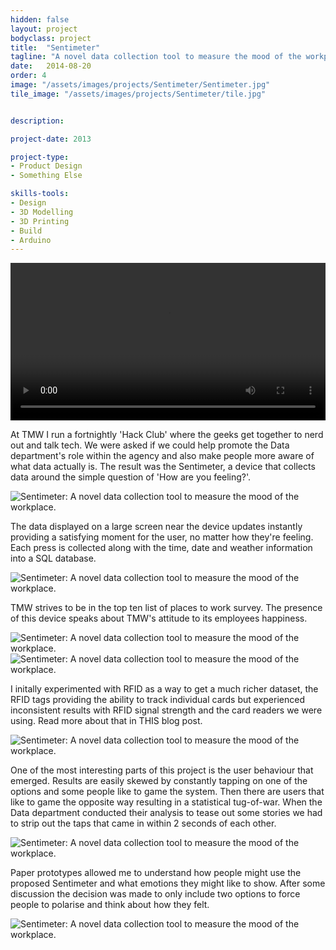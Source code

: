 ```yaml
---
hidden: false
layout: project
bodyclass: project
title:  "Sentimeter"
tagline: "A novel data collection tool to measure the mood of the workplace."
date:   2014-08-20
order: 4
image: "/assets/images/projects/Sentimeter/Sentimeter.jpg"
tile_image: "/assets/images/projects/Sentimeter/tile.jpg"


description: 

project-date: 2013

project-type:
- Product Design
- Something Else

skills-tools: 
- Design
- 3D Modelling
- 3D Printing
- Build
- Arduino
---
```


<video width="100%" preload="auto" autoplay controls> 
  <source src="/assets/videos/Sentimeter.mp4" type="video/mp4" />
  Your browser does not support the video tag.
</video>

At TMW I run a fortnightly 'Hack Club' where the geeks get together to nerd out and talk tech. We were asked if we could help promote the Data department's role within the agency and also make people more aware of what data actually is. The result was the Sentimeter, a device that collects data around the simple question of 'How are you feeling?'.

<img class="imgcenter" src="/assets/images/projects/Sentimeter/Sentimeter-Button-Press.jpg" title="Sentimeter: A novel data collection tool to measure the mood of the workplace." alt="Sentimeter: A novel data collection tool to measure the mood of the workplace."/>

The data displayed on a large screen near the device updates instantly providing a satisfying moment for the user, no matter how they're feeling. Each press is collected along with the time, date and weather information into a SQL database.

<img src="/assets/images/projects/Sentimeter/Sentimeter-Data-Screen-Context.jpg" title="Sentimeter: A novel data collection tool to measure the mood of the workplace." alt="Sentimeter: A novel data collection tool to measure the mood of the workplace."/>


TMW strives to be in the top ten list of places to work survey. The presence of this device speaks about TMW's attitude to its employees happiness.

<img src="/assets/images/projects/Sentimeter/Sentimeter-Data-Display.jpg" title="Sentimeter: A novel data collection tool to measure the mood of the workplace." alt="Sentimeter: A novel data collection tool to measure the mood of the workplace."/>

<img class="imgcenter" src="/assets/images/projects/Sentimeter/Sentimeter-CAD-Animation.gif" title="Sentimeter: A novel data collection tool to measure the mood of the workplace." alt="Sentimeter: A novel data collection tool to measure the mood of the workplace."/>

I initally experimented with RFID as a way to get a much richer dataset, the RFID tags providing the ability to track individual cards but experienced inconsistent results with RFID signal strength and the card readers we were using. Read more about that in THIS blog post.

<img src="/assets/images/projects/Sentimeter/Sentimeter-Process-Arduino-3D-Printing.jpg" title="Sentimeter: A novel data collection tool to measure the mood of the workplace." alt="Sentimeter: A novel data collection tool to measure the mood of the workplace."/>

One of the most interesting parts of this project is the user behaviour that emerged. Results are easily skewed by constantly tapping on one of the options and some people like to game the system. Then there are users that like to game the opposite way resulting in a statistical tug-of-war. When the Data department conducted their analysis to tease out some stories we had to strip out the taps that came in within 2 seconds of each other.

<img src="/assets/images/projects/Sentimeter/Sentimeter-Data-Analysis.jpg" title="Sentimeter: A novel data collection tool to measure the mood of the workplace." alt="Sentimeter: A novel data collection tool to measure the mood of the workplace."/>

Paper prototypes allowed me to understand how people might use the proposed Sentimeter and what emotions they might like to show. After some discussion the decision was made to only include two options to force people to polarise and think about how they felt.

<img class="imgcenter" src="/assets/images/projects/Sentimeter/Sentimeter-Paper-Prototype.gif" title="Sentimeter: A novel data collection tool to measure the mood of the workplace." alt="Sentimeter: A novel data collection tool to measure the mood of the workplace."/>